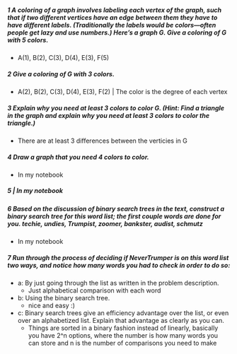 ##### 1 A coloring of a graph involves labeling each vertex of the graph, such that if two different vertices have an edge between them they have to have different labels. (Traditionally the labels would be colors—often people get lazy and use numbers.) Here’s a graph G. Give a coloring of G with 5 colors.
- A(1), B(2), C(3), D(4), E(3), F(5)

##### 2 Give a coloring of G with 3 colors.
- A(2), B(2), C(3), D(4), E(3), F(2) | The color is the degree of each vertex

##### 3 Explain why you need at least 3 colors to color G. (Hint: Find a triangle in the graph and explain why you need at least 3 colors to color the triangle.)
- There are at least 3 differences between the verticies in G

##### 4 Draw a graph that you need 4 colors to color.
- In my notebook

##### 5 | In my notebook

##### 6 Based on the discussion of binary search trees in the text, construct a binary search tree for this word list; the first couple words are done for you. *techie, undies, Trumpist, zoomer, bankster, audist, schmutz*
- In my notebook

##### 7 Run through the process of deciding if NeverTrumper is on this word list two ways, and notice how many words you had to check in order to do so:
- a: By just going through the list as written in the problem description.
    - Just alphabetical comparison with each word
- b: Using the binary search tree.
    - nice and easy :)
- c: Binary search trees give an efficiency advantage over the list, or even over an alphabetized list. Explain that advantage as clearly as you can.
    - Things are sorted in a binary fashion instead of linearly, basically you have 2^n options, where the number is how many words you can store and n is the number of comparisons you need to make